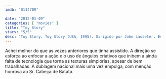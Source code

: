 ```yaml
---
imdb: "0114709"

date: "2012-01-09"
categories: [ "movies" ]
title: "Toy Story"
stars: "5/5"
desc: "Toy Story. Toy Story (USA, 1995). Dirigido por John Lasseter. Escrito por John Lasseter, Pete Docter, Andrew Stanton, Joe Ranft, Joss Whedon, Andrew Stanton, Joel Cohen, Alec Sokolow. Com Tom Hanks, Tim Allen, Don Rickles, Jim Varney, Wallace Shawn, John Ratzenberger, Annie Potts, John Morris, Erik von Detten."
---
```

Achei melhor do que as vezes anteriores que tinha assistido. A direção se esforça ao enfocar a ação e o uso de ângulos criativos que inibem a ainda falta de tecnologia que torna as texturas simplórias, apesar de bem trabalhadas. A dublagem nacional mais uma vez empolga, com menção honrosa ao Sr. Cabeça de Batata.

